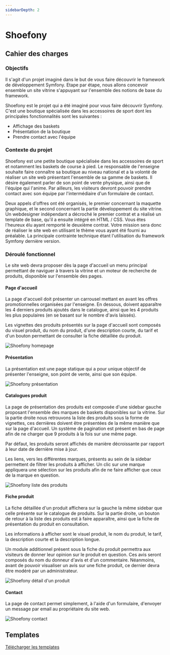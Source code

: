```yaml
---
sidebarDepth: 2
---
```


# Shoefony

## Cahier des charges

### Objectifs
Il s'agit d'un projet imaginé dans le but de vous faire découvrir le framework de développement Symfony. Etape par étape, nous allons concevoir ensemble un site vitrine s'appuyant sur l'ensemble des notions de base du framework.

Shoefony est le projet qui a été imaginé pour vous faire découvrir Symfony. C'est une boutique spécialisée dans les accessoires de sport dont les principales fonctionnalités sont les suivantes :
- Affichage des baskets
- Présentation de la boutique
- Prendre contact avec l'équipe

### Contexte du projet
Shoefony est une petite boutique spécialisée dans les accessoires de sport et notamment les baskets de course à pied. Le responsable de l'enseigne souhaite faire connaître sa boutique au niveau national et a la volonté de réaliser un site web présentant l'ensemble de sa gamme de baskets. Il désire également parler de son point de vente physique, ainsi que de l'équipe qui l'anime. Par ailleurs, les visiteurs devront pouvoir prendre contact avec son équipe par l'intermédiaire d'un formulaire de contact.

Deux appels d'offres ont été organisés, le premier concernant la maquette graphique, et le second concernant la partie développement du site vitrine. Un webdesigner indépendant a décroché le premier contrat et a réalisé un template de base, qu'il a ensuite intégré en HTML / CSS. Vous êtes l'heureux élu ayant remporté le deuxième contrat. Votre mission sera donc de réaliser le site web en utilisant le thème vous ayant été fourni au préalable. La principale contrainte technique étant l'utilisation du framework Symfony dernière version.

<!-- Vous serez également dans un deuxième temps missionné pour la réalisation d'un back-office de gestion du catalogue produits. Les besoins concernant cet outil d'administration vous seront communiqués dans un deuxième temps. -->

### Déroulé fonctionnel

Le site web devra proposer dès la page d'accueil un menu principal permettant de naviguer à travers la vitrine et un moteur de recherche de produits, disponible sur l'ensemble des pages.

#### Page d'accueil

La page d'accueil doit présenter un carrousel mettant en avant les offres promotionnelles organisées par l'enseigne. En dessous, doivent apparaître les 4 derniers produits ajoutés dans le catalogue, ainsi que les 4 produits les plus populaires (en se basant sur le nombre d'avis laissés).

Les vignettes des produits présentés sur la page d'accueil sont composés du visuel produit, du nom du produit, d'une description courte, du tarif et d'un bouton permettant de consulter la fiche détaillée du produit.

![Shoefony homepage](/img/shoefony/homepage.png)


#### Présentation

La présentation est une page statique qui a pour unique objectif de présenter l'enseigne, son point de vente, ainsi que son équipe.

![Shoefony présentation](/img/shoefony/presentation.png)

#### Catalogues produit

La page de présentation des produits est composée d'une sidebar gauche proposant l'ensemble des marques de baskets disponibles sur la vitrine. Sur la partie droite nous retrouvons la liste des produits sous la forme de vignettes, ces dernières doivent être présentées de la même manière que sur la page d'accueil. Un système de pagination est présent en bas de page afin de ne charger que 9 produits à la fois sur une même page.

Par défaut, les produits seront affichés de manière décroissante par rapport à leur date de dernière mise à jour.

Les liens, vers les différentes marques, présents au sein de la sidebar permettent de filtrer les produits à afficher. Un clic sur une marque appliquera une sélection sur les produits afin de ne faire afficher que ceux de la marque en question.

![Shoefony liste des produits](/img/shoefony/product-list.png)

#### Fiche produit

La fiche détaillée d'un produit affichera sur la gauche la même sidebar que celle présente sur le catalogue de produits. Sur la partie droite, un bouton de retour à la liste des produits est à faire apparaître, ainsi que la fiche de présentation du produit en consultation.

Les informations à afficher sont le visuel produit, le nom du produit, le tarif, la description courte et la description longue.

Un module additionnel présent sous la fiche du produit permettra aux visiteurs de donner leur opinion sur le produit en question. Ces avis seront composés du nom du donneur d'avis et d'un commentaire. Néanmoins, avant de pouvoir visualiser un avis sur une fiche produit, ce dernier devra être modéré par un administrateur.

![Shoefony détail d'un produit](/img/shoefony/product-detail.png)

#### Contact

La page de contact permet simplement, à l'aide d'un formulaire, d'envoyer un message par email au propriétaire du site web.

![Shoefony contact](/img/shoefony/contact.png)

## Templates

[Télécharger les templates](/shoefony-template.zip)